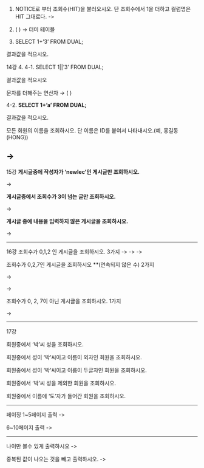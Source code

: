 1. NOTICE로 부터 조회수(HIT)을 불러오시오. 단 조회수에서 1을 더하고 컬럼명은 HIT 그대로다.
-> 

2. (      ) → 더미 테이블

3. SELECT 1+’3’ FROM DUAL;

결과값을 적으시오.


14강
4.
4-1.
SELECT 1||’3’ FROM DUAL;

결과값을 적으시오 

문자를 더해주는 연산자 → (        ) 

4-2.
**SELECT 1+’a’ FROM DUAL;**

결과값을 적으시오. 

모든 회원의 이름을 조회하시오. 단 이름은 ID를 붙여서 나타내시오.(예, 홍길동(HONG))

->
---
15강
**게시글중에 작성자가 ‘newlec’인 게시글만 조회하시오.**

->

**게시글중에서 조회수가 3이 넘는 글만 조회하시오.**

-> 

**게시글 중에 내용을 입력하지 않은 게시글을 조회하시오.**

-> 

---
16강
조회수가 0,1,2 인 게시글을 조회하시오. 3가지
-> 
-> 
-> 

조회수가 0,2,7인 게시글을 조회하시오 **(연속되지 않은 수) 2가지

-> 

-> 


조회수가 0, 2, 7이 아닌 게시글을 조회하시오. 1가지

-> 

---
17강

회원중에서 ‘박’씨 성을 조회하시오.


회원중에서 성이 ‘박’씨이고 이름이 외자인 회원을 조회하시오.


회원중에서 성이 ‘박’씨이고 이름이 두글자인 회원을 조회하시오.



회원중에서 ‘박’씨 성을 제외한 회원을 조회하시오.



회원중에서 이름에 ‘도’자가 들어간 회원을 조회하시오.



---

페이징
1~5페이지 출력
->

6~10페이지 출력
->

---

나이만 볼수 있게 출력하시오
->

중복된 값이 나오는 것을 빼고 출력하시오.
->